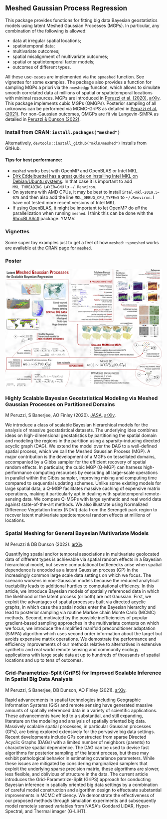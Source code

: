 ## Meshed Gaussian Process Regression

This package provides functions for fitting big data Bayesian geostatistics models using latent Meshed Gaussian Processes (MGPs). In particular, any combination of the following is allowed:

 - data at irregular spatial locations;
 - spatiotemporal data;
 - multivariate outcomes;
 - spatial misalignment of multivariate outcomes;
 - spatial or spatiotemporal factor models;
 - outcomes of different types.
 
All these use-cases are implemented via the `spmeshed` function. See vignettes for some examples.
The package also provides a function for sampling MGPs a priori via the `rmeshedgp` function, which allows to simulate smooth correlated data at millions of spatial or spatiotemporal locations with minimal resources.
MGPs are introduced in [Peruzzi et al. (2020)](https://doi.org/10.1080/01621459.2020.1833889), [arXiv](https://arxiv.org/abs/2003.11208). This package implements cubic MGPs (QMGPs). Posterior sampling of all unknowns can be performed via MCMC-GriPS as detailed in [Peruzzi et al. (2021)](https://arxiv.org/abs/2101.03579). For non-Gaussian outcomes, QMGPs are fit via Langevin-SiMPA as detailed in [Peruzzi & Dunson (2022)](https://arxiv.org/abs/2201.10080).


### Install from CRAN: `install.packages("meshed")`

Alternatively, `devtools::install_github("mkln/meshed")` installs from GitHub.

#### Tips for best performance:

 - `meshed` works best with OpenMP and OpenBLAS or Intel MKL. 
 - [Dirk Eddelbuettel has a great guide on installing Intel MKL on Debian/Ubuntu systems](http://dirk.eddelbuettel.com/blog/2018/04/15/#018_mkl_for_debian_ubuntu). In that case it is important to add `MKL_THREADING_LAYER=GNU` to `~/.Renviron`. 
 - On systems with AMD CPUs, it may be best to install `intel-mkl-2019.5-075` and then also add the line `MKL_DEBUG_CPU_TYPE=5` to `~/.Renviron`. I have not tested more recent versions of Intel MKL.
 - If using OpenBLAS, it might be important to let OpenMP do *all* the parallelization when running `meshed`. I think this can be done with the [RhpcBLASctl](https://CRAN.R-project.org/package=RhpcBLASctl) package. YMMV.

### Vignettes

Some super toy examples just to get a feel of how `meshed::spmeshed` works are available [at the CRAN page for `meshed`](https://CRAN.R-project.org/package=meshed).

### Poster
![](img/poster.jpg?raw=true)


### Highly Scalable Bayesian Geostatistical Modeling via Meshed Gaussian Processes on Partitioned Domains
M Peruzzi, S Banerjee, AO Finley (2020). [JASA](https://doi.org/10.1080/01621459.2020.1833889), [arXiv](https://arxiv.org/abs/2003.11208).

We introduce a class of scalable Bayesian hierarchical models for the analysis of massive geostatistical datasets. The underlying idea combines ideas on high-dimensional geostatistics by partitioning the spatial domain and modeling the regions in the partition using a sparsity-inducing directed acyclic graph (DAG). We extend the model over the DAG to a well-defined spatial process, which we call the Meshed Gaussian Process (MGP). A major contribution is the development of a MGPs on tessellated domains, accompanied by a Gibbs sampler for the efficient recovery of spatial random effects. In particular, the cubic MGP (Q-MGP) can harness high-performance computing resources by executing all large-scale operations in parallel within the Gibbs sampler, improving mixing and computing time compared to sequential updating schemes. Unlike some existing models for large spatial data, a Q-MGP facilitates massive caching of expensive matrix operations, making it particularly apt in dealing with spatiotemporal remote-sensing data. We compare Q-MGPs with large synthetic and real world data against state-of-the-art methods. We also illustrate using Normalized Difference Vegetation Index (NDVI) data from the Serengeti park region to recover latent multivariate spatiotemporal random effects at millions of locations. 

### Spatial Meshing for General Bayesian Multivariate Models
M Peruzzi & DB Dunson (2022). [arXiv](https://arxiv.org/abs/2201.10080).

Quantifying spatial and/or temporal associations in multivariate geolocated data of different types is achievable via spatial random effects in a Bayesian hierarchical model, but severe computational bottlenecks arise when spatial dependence is encoded as a latent Gaussian process (GP) in the increasingly common large scale data settings on which we focus. The scenario worsens in non-Gaussian models because the reduced analytical tractability leads to additional hurdles to computational efficiency. In this article, we introduce Bayesian models of spatially referenced data in which the likelihood or the latent process (or both) are not Gaussian. First, we exploit the advantages of spatial processes built via directed acyclic graphs, in which case the spatial nodes enter the Bayesian hierarchy and lead to posterior sampling via routine Markov chain Monte Carlo (MCMC) methods. Second, motivated by the possible inefficiencies of popular gradient-based sampling approaches in the multivariate contexts on which we focus, we introduce the simplified manifold preconditioner adaptation (SiMPA) algorithm which uses second order information about the target but avoids expensive matrix operations. We demostrate the performance and efficiency improvements of our methods relative to alternatives in extensive synthetic and real world remote sensing and community ecology applications with large scale data at up to hundreds of thousands of spatial locations and up to tens of outcomes. 

### Grid-Parametrize-Split (GriPS) for Improved Scalable Inference in Spatial Big Data Analysis
M Peruzzi, S Banerjee, DB Dunson, AO Finley (2021). [arXiv](https://arxiv.org/abs/2101.03579).

Rapid advancements in spatial technologies including Geographic Information Systems (GIS) and remote sensing have generated massive amounts of spatially referenced data in a variety of scientific applications. These advancements have led to a substantial, and still expanding, literature on the modeling and analysis of spatially oriented big data. 
Massively scalable spatial processes, in particular Gaussian processes (GPs), are being explored extensively for the pervasive big data settings. Recent developments include GPs constructed from sparse Directed Acyclic Graphs (DAGs) with a limited number of neighbors (parents) to characterize spatial dependence. The DAG can be used to devise fast algorithms for posterior sampling of the latent process, but these may exhibit pathological behavior in estimating covariance parameters. While these issues are mitigated by considering marginalized samplers that exploit the underlying sparse precision matrix, these algorithms are slower, less flexible, and oblivious of structure in the data. The current article introduces the Grid-Parametrize-Split (GriPS) approach for conducting Bayesian inference in spatially oriented big data settings by a combination of careful model construction and algorithm design to effectuate substantial improvements in MCMC efficiency. We demonstrate the effectiveness of our proposed methods through simulation experiments and subsequently model remotely sensed variables from NASA's Goddard LiDAR, Hyper-Spectral, and Thermal imager (G-LiHT).
